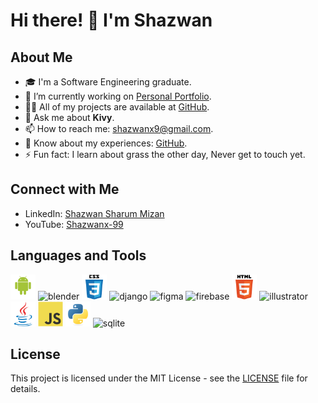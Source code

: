 # Hi there! 👋 I'm Shazwan

## About Me
- 🎓 I'm a Software Engineering graduate.
- 🔭 I’m currently working on [Personal Portfolio](https://github.com/Shazwanx9).
- 👨‍💻 All of my projects are available at [GitHub](https://github.com/Shazwanx9).
- 💬 Ask me about **Kivy**.
- 📫 How to reach me: [shazwanx9@gmail.com](mailto:shazwanx9@gmail.com).
- 📄 Know about my experiences: [GitHub](https://github.com/Shazwanx9).
- ⚡ Fun fact: I learn about grass the other day, Never get to touch yet.

## Connect with Me
- LinkedIn: [Shazwan Sharum Mizan](https://linkedin.com/in/shazwan-sharum-mizan)
- YouTube: [Shazwanx-99](https://www.youtube.com/c/shazwanx-99)

## Languages and Tools
<p>
  <img src="https://raw.githubusercontent.com/devicons/devicon/master/icons/android/android-original-wordmark.svg" alt="android" width="40" height="40"/> 
  <img src="https://download.blender.org/branding/community/blender_community_badge_white.svg" alt="blender" width="40" height="40"/> 
  <img src="https://raw.githubusercontent.com/devicons/devicon/master/icons/css3/css3-original-wordmark.svg" alt="css3" width="40" height="40"/> 
  <img src="https://cdn.worldvectorlogo.com/logos/django.svg" alt="django" width="40" height="40"/> 
  <img src="https://www.vectorlogo.zone/logos/figma/figma-icon.svg" alt="figma" width="40" height="40"/> 
  <img src="https://www.vectorlogo.zone/logos/firebase/firebase-icon.svg" alt="firebase" width="40" height="40"/> 
  <img src="https://raw.githubusercontent.com/devicons/devicon/master/icons/html5/html5-original-wordmark.svg" alt="html5" width="40" height="40"/> 
  <img src="https://www.vectorlogo.zone/logos/adobe_illustrator/adobe_illustrator-icon.svg" alt="illustrator" width="40" height="40"/> 
  <img src="https://raw.githubusercontent.com/devicons/devicon/master/icons/java/java-original.svg" alt="java" width="40" height="40"/> 
  <img src="https://raw.githubusercontent.com/devicons/devicon/master/icons/javascript/javascript-original.svg" alt="javascript" width="40" height="40"/> 
  <img src="https://raw.githubusercontent.com/devicons/devicon/master/icons/python/python-original.svg" alt="python" width="40" height="40"/> 
  <img src="https://www.vectorlogo.zone/logos/sqlite/sqlite-icon.svg" alt="sqlite" width="40" height="40"/> 
</p>

## License
This project is licensed under the MIT License - see the [LICENSE](LICENSE) file for details.